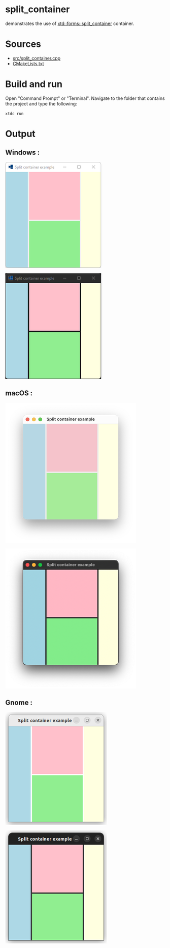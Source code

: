 # split_container

demonstrates the use of [xtd::forms::split_container](https://codedocs.xyz/gammasoft71/xtd/classxtd_1_1forms_1_1split__container.html) container.

# Sources

* [src/split_container.cpp](src/split_container.cpp)
* [CMakeLists.txt](CMakeLists.txt)

# Build and run

Open "Command Prompt" or "Terminal". Navigate to the folder that contains the project and type the following:

```shell
xtdc run
```

# Output

## Windows :

![Screenshot](../../../../docs/pictures/examples/split_container_w.png)

![Screenshot](../../../../docs/pictures/examples/split_container_wd.png)

## macOS :

![Screenshot](../../../../docs/pictures/examples/split_container_m.png)

![Screenshot](../../../../docs/pictures/examples/split_container_md.png)

## Gnome :

![Screenshot](../../../../docs/pictures/examples/split_container_g.png)

![Screenshot](../../../../docs/pictures/examples/split_container_gd.png)
